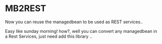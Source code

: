 # MB2REST
Now you can reuse the managedbean to be used as REST services..

Easy like sunday morning! how?, well you can convert any managedbean in a Rest Services, just need add this library ..

